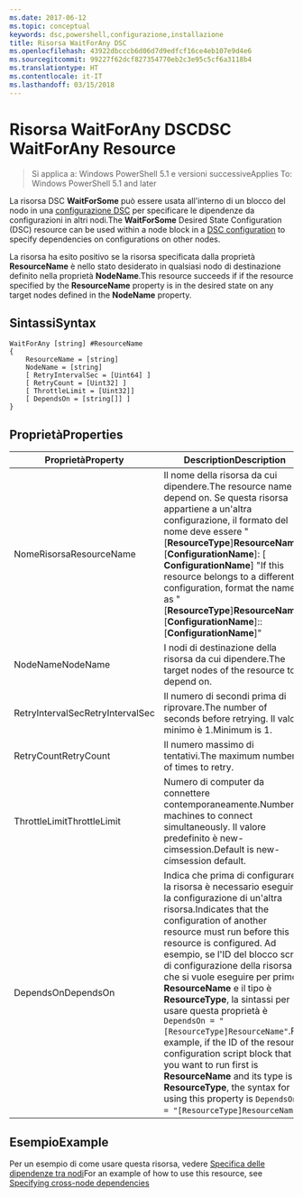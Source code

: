 ```yaml
---
ms.date: 2017-06-12
ms.topic: conceptual
keywords: dsc,powershell,configurazione,installazione
title: Risorsa WaitForAny DSC
ms.openlocfilehash: 43922dbcccb6d06d7d9edfcf16ce4eb107e9d4e6
ms.sourcegitcommit: 99227f62dcf827354770eb2c3e95c5cf6a3118b4
ms.translationtype: HT
ms.contentlocale: it-IT
ms.lasthandoff: 03/15/2018
---
```

# <a name="dsc-waitforany-resource"></a><span data-ttu-id="ad118-103">Risorsa WaitForAny DSC</span><span class="sxs-lookup"><span data-stu-id="ad118-103">DSC WaitForAny Resource</span></span>

> <span data-ttu-id="ad118-104">Si applica a: Windows PowerShell 5.1 e versioni successive</span><span class="sxs-lookup"><span data-stu-id="ad118-104">Applies To: Windows PowerShell 5.1 and later</span></span>

<span data-ttu-id="ad118-105">La risorsa DSC **WaitForSome** può essere usata all'interno di un blocco del nodo in una [configurazione DSC](configurations.md) per specificare le dipendenze da configurazioni in altri nodi.</span><span class="sxs-lookup"><span data-stu-id="ad118-105">The **WaitForSome** Desired State Configuration (DSC) resource can be used within a node block in a [DSC configuration](configurations.md) to specify dependencies on configurations on other nodes.</span></span>

<span data-ttu-id="ad118-106">La risorsa ha esito positivo se la risorsa specificata dalla proprietà **ResourceName** è nello stato desiderato in qualsiasi nodo di destinazione definito nella proprietà **NodeName**.</span><span class="sxs-lookup"><span data-stu-id="ad118-106">This resource succeeds if if the resource specified by the **ResourceName** property is in the desired state on any target nodes defined in the **NodeName** property.</span></span>


## <a name="syntax"></a><span data-ttu-id="ad118-107">Sintassi</span><span class="sxs-lookup"><span data-stu-id="ad118-107">Syntax</span></span>

```
WaitForAny [string] #ResourceName
{
    ResourceName = [string]
    NodeName = [string]
    [ RetryIntervalSec = [Uint64] ]
    [ RetryCount = [Uint32] ] 
    [ ThrottleLimit = [Uint32]]
    [ DependsOn = [string[]] ]
}
```

## <a name="properties"></a><span data-ttu-id="ad118-108">Proprietà</span><span class="sxs-lookup"><span data-stu-id="ad118-108">Properties</span></span>

|  <span data-ttu-id="ad118-109">Proprietà</span><span class="sxs-lookup"><span data-stu-id="ad118-109">Property</span></span>  |  <span data-ttu-id="ad118-110">Description</span><span class="sxs-lookup"><span data-stu-id="ad118-110">Description</span></span>   | 
|---|---| 
| <span data-ttu-id="ad118-111">NomeRisorsa</span><span class="sxs-lookup"><span data-stu-id="ad118-111">ResourceName</span></span>| <span data-ttu-id="ad118-112">Il nome della risorsa da cui dipendere.</span><span class="sxs-lookup"><span data-stu-id="ad118-112">The resource name to depend on.</span></span> <span data-ttu-id="ad118-113">Se questa risorsa appartiene a un'altra configurazione, il formato del nome deve essere "[__ResourceType__]__ResourceName__:: [__ConfigurationName__]: [ __ConfigurationName__] "</span><span class="sxs-lookup"><span data-stu-id="ad118-113">If this resource belongs to a different configuration, format the name as "[__ResourceType__]__ResourceName__::[__ConfigurationName__]::[__ConfigurationName__]"</span></span>| 
| <span data-ttu-id="ad118-114">NodeName</span><span class="sxs-lookup"><span data-stu-id="ad118-114">NodeName</span></span>| <span data-ttu-id="ad118-115">I nodi di destinazione della risorsa da cui dipendere.</span><span class="sxs-lookup"><span data-stu-id="ad118-115">The target nodes of the resource to depend on.</span></span>| 
| <span data-ttu-id="ad118-116">RetryIntervalSec</span><span class="sxs-lookup"><span data-stu-id="ad118-116">RetryIntervalSec</span></span>| <span data-ttu-id="ad118-117">Il numero di secondi prima di riprovare.</span><span class="sxs-lookup"><span data-stu-id="ad118-117">The number of seconds before retrying.</span></span> <span data-ttu-id="ad118-118">Il valore minimo è 1.</span><span class="sxs-lookup"><span data-stu-id="ad118-118">Minimum is 1.</span></span>| 
| <span data-ttu-id="ad118-119">RetryCount</span><span class="sxs-lookup"><span data-stu-id="ad118-119">RetryCount</span></span>| <span data-ttu-id="ad118-120">Il numero massimo di tentativi.</span><span class="sxs-lookup"><span data-stu-id="ad118-120">The maximum number of times to retry.</span></span>| 
| <span data-ttu-id="ad118-121">ThrottleLimit</span><span class="sxs-lookup"><span data-stu-id="ad118-121">ThrottleLimit</span></span>| <span data-ttu-id="ad118-122">Numero di computer da connettere contemporaneamente.</span><span class="sxs-lookup"><span data-stu-id="ad118-122">Number of machines to connect simultaneously.</span></span> <span data-ttu-id="ad118-123">Il valore predefinito è new-cimsession.</span><span class="sxs-lookup"><span data-stu-id="ad118-123">Default is new-cimsession default.</span></span>| 
| <span data-ttu-id="ad118-124">DependsOn</span><span class="sxs-lookup"><span data-stu-id="ad118-124">DependsOn</span></span> | <span data-ttu-id="ad118-125">Indica che prima di configurare la risorsa è necessario eseguire la configurazione di un'altra risorsa.</span><span class="sxs-lookup"><span data-stu-id="ad118-125">Indicates that the configuration of another resource must run before this resource is configured.</span></span> <span data-ttu-id="ad118-126">Ad esempio, se l'ID del blocco script di configurazione della risorsa che si vuole eseguire per primo è __ResourceName__ e il tipo è __ResourceType__, la sintassi per usare questa proprietà è `DependsOn = "[ResourceType]ResourceName"`.</span><span class="sxs-lookup"><span data-stu-id="ad118-126">For example, if the ID of the resource configuration script block that you want to run first is __ResourceName__ and its type is __ResourceType__, the syntax for using this property is `DependsOn = "[ResourceType]ResourceName"`.</span></span>|


## <a name="example"></a><span data-ttu-id="ad118-127">Esempio</span><span class="sxs-lookup"><span data-stu-id="ad118-127">Example</span></span>

<span data-ttu-id="ad118-128">Per un esempio di come usare questa risorsa, vedere [Specifica delle dipendenze tra nodi](crossNodeDependencies.md)</span><span class="sxs-lookup"><span data-stu-id="ad118-128">For an example of how to use this resource, see [Specifying cross-node dependencies](crossNodeDependencies.md)</span></span>

